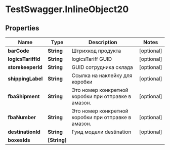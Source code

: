 # TestSwagger.InlineObject20

## Properties

Name | Type | Description | Notes
------------ | ------------- | ------------- | -------------
**barCode** | **String** | Штрихкод продукта | [optional] 
**logicsTariffId** | **String** |  logicsTariff GUID | [optional] 
**storekeeperId** | **String** | GUID сотрудника склада | [optional] 
**shippingLabel** | **String** | Ссылка на наклейку для коробки | [optional] 
**fbaShipment** | **String** | Это номер конкретной коробки при отправке в амазон. | [optional] 
**fbaNumber** | **String** | Это номер конкретной коробки при отправке в амазон. | [optional] 
**destinationId** | **String** | Гуид модели destination | [optional] 
**boxesIds** | **[String]** |  | 


